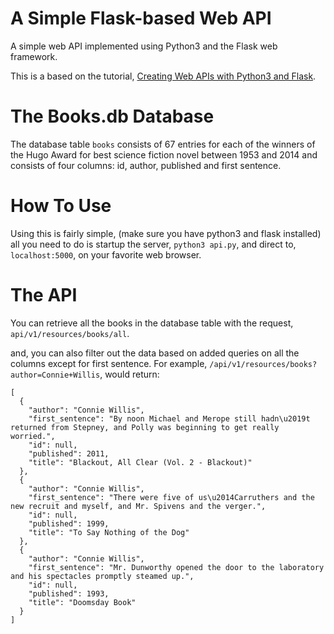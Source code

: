 # A Simple Flask-based Web API
A simple web API implemented using Python3 and the Flask web framework.  

This is a based on the tutorial, [Creating Web APIs with Python3 and Flask](https://programminghistorian.org/en/lessons/creating-apis-with-python-and-flask).

# The Books.db Database
The database table `books` consists of 67 entries for each of the winners of the Hugo Award for best science fiction novel between 1953 and 2014 and consists of four columns: id, author,
published and first sentence. 

# How To Use

Using this is fairly simple, (make sure you have python3 and flask installed) all you need to do is startup the server, `python3 api.py`, and direct to, `localhost:5000`,
on your favorite web browser.

# The API
You can retrieve all the books in the database table with the request, `api/v1/resources/books/all`.

and, you can also filter out the data based on added queries on all the columns except for first sentence. For example, `/api/v1/resources/books?author=Connie+Willis`,
would return:

```
[
  {
    "author": "Connie Willis", 
    "first_sentence": "By noon Michael and Merope still hadn\u2019t returned from Stepney, and Polly was beginning to get really worried.", 
    "id": null, 
    "published": 2011, 
    "title": "Blackout, All Clear (Vol. 2 - Blackout)"
  }, 
  {
    "author": "Connie Willis", 
    "first_sentence": "There were five of us\u2014Carruthers and the new recruit and myself, and Mr. Spivens and the verger.", 
    "id": null, 
    "published": 1999, 
    "title": "To Say Nothing of the Dog"
  }, 
  {
    "author": "Connie Willis", 
    "first_sentence": "Mr. Dunworthy opened the door to the laboratory and his spectacles promptly steamed up.", 
    "id": null, 
    "published": 1993, 
    "title": "Doomsday Book"
  }
]
```
